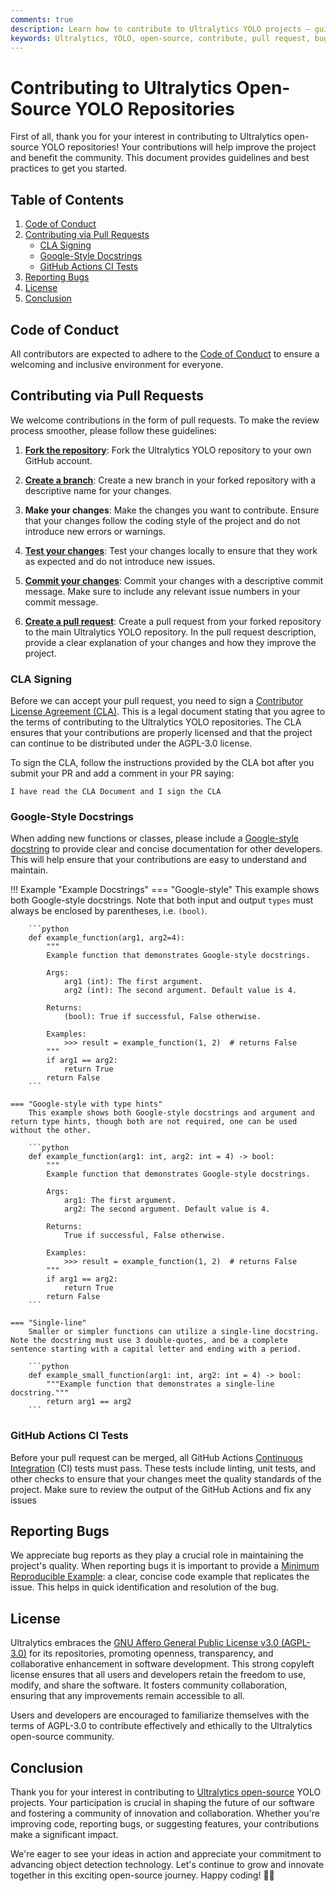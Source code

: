 ```yaml
---
comments: true
description: Learn how to contribute to Ultralytics YOLO projects – guidelines for pull requests, reporting bugs, code conduct and CLA signing.
keywords: Ultralytics, YOLO, open-source, contribute, pull request, bug report, coding guidelines, CLA, code of conduct, GitHub
---
```


# Contributing to Ultralytics Open-Source YOLO Repositories

First of all, thank you for your interest in contributing to Ultralytics open-source YOLO repositories! Your contributions will help improve the project and benefit the community. This document provides guidelines and best practices to get you started.

## Table of Contents

1. [Code of Conduct](#code-of-conduct)
2. [Contributing via Pull Requests](#contributing-via-pull-requests)
    - [CLA Signing](#cla-signing)
    - [Google-Style Docstrings](#google-style-docstrings)
    - [GitHub Actions CI Tests](#github-actions-ci-tests)
3. [Reporting Bugs](#reporting-bugs)
4. [License](#license)
5. [Conclusion](#conclusion)

## Code of Conduct

All contributors are expected to adhere to the [Code of Conduct](https://docs.ultralytics.com/help/code_of_conduct/) to ensure a welcoming and inclusive environment for everyone.

## Contributing via Pull Requests

We welcome contributions in the form of pull requests. To make the review process smoother, please follow these guidelines:

1. **[Fork the repository](https://docs.github.com/en/pull-requests/collaborating-with-pull-requests/working-with-forks/fork-a-repo)**: Fork the Ultralytics YOLO repository to your own GitHub account.

2. **[Create a branch](https://docs.github.com/en/desktop/making-changes-in-a-branch/managing-branches-in-github-desktop)**: Create a new branch in your forked repository with a descriptive name for your changes.

3. **Make your changes**: Make the changes you want to contribute. Ensure that your changes follow the coding style of the project and do not introduce new errors or warnings.

4. **[Test your changes](https://github.com/ultralytics/ultralytics/tree/main/tests)**: Test your changes locally to ensure that they work as expected and do not introduce new issues.

5. **[Commit your changes](https://docs.github.com/en/desktop/making-changes-in-a-branch/committing-and-reviewing-changes-to-your-project-in-github-desktop)**: Commit your changes with a descriptive commit message. Make sure to include any relevant issue numbers in your commit message.

6. **[Create a pull request](https://docs.github.com/en/pull-requests/collaborating-with-pull-requests/proposing-changes-to-your-work-with-pull-requests/creating-a-pull-request)**: Create a pull request from your forked repository to the main Ultralytics YOLO repository. In the pull request description, provide a clear explanation of your changes and how they improve the project.

### CLA Signing

Before we can accept your pull request, you need to sign a [Contributor License Agreement (CLA)](https://docs.ultralytics.com/help/CLA/). This is a legal document stating that you agree to the terms of contributing to the Ultralytics YOLO repositories. The CLA ensures that your contributions are properly licensed and that the project can continue to be distributed under the AGPL-3.0 license.

To sign the CLA, follow the instructions provided by the CLA bot after you submit your PR and add a comment in your PR saying:

```
I have read the CLA Document and I sign the CLA
```

### Google-Style Docstrings

When adding new functions or classes, please include a [Google-style docstring](https://google.github.io/styleguide/pyguide.html) to provide clear and concise documentation for other developers. This will help ensure that your contributions are easy to understand and maintain.

!!! Example "Example Docstrings"
    === "Google-style"
        This example shows both Google-style docstrings. Note that both input and output `types` must always be enclosed by parentheses, i.e. `(bool)`.

        ```python
        def example_function(arg1, arg2=4):
            """
            Example function that demonstrates Google-style docstrings.

            Args:
                arg1 (int): The first argument.
                arg2 (int): The second argument. Default value is 4.

            Returns:
                (bool): True if successful, False otherwise.

            Examples:
                >>> result = example_function(1, 2)  # returns False
            """
            if arg1 == arg2:
                return True
            return False
        ```

    === "Google-style with type hints"
        This example shows both Google-style docstrings and argument and return type hints, though both are not required, one can be used without the other.

        ```python
        def example_function(arg1: int, arg2: int = 4) -> bool:
            """
            Example function that demonstrates Google-style docstrings.

            Args:
                arg1: The first argument.
                arg2: The second argument. Default value is 4.

            Returns:
                True if successful, False otherwise.

            Examples:
                >>> result = example_function(1, 2)  # returns False
            """
            if arg1 == arg2:
                return True
            return False
        ```

    === "Single-line"
        Smaller or simpler functions can utilize a single-line docstring. Note the docstring must use 3 double-quotes, and be a complete sentence starting with a capital letter and ending with a period.

        ```python
        def example_small_function(arg1: int, arg2: int = 4) -> bool:
            """Example function that demonstrates a single-line docstring."""
            return arg1 == arg2
        ```

### GitHub Actions CI Tests

Before your pull request can be merged, all GitHub Actions [Continuous Integration](https://docs.ultralytics.com/help/CI/) (CI) tests must pass. These tests include linting, unit tests, and other checks to ensure that your changes meet the quality standards of the project. Make sure to review the output of the GitHub Actions and fix any issues

## Reporting Bugs

We appreciate bug reports as they play a crucial role in maintaining the project's quality. When reporting bugs it is important to provide a [Minimum Reproducible Example](https://docs.ultralytics.com/help/minimum_reproducible_example/): a clear, concise code example that replicates the issue. This helps in quick identification and resolution of the bug.

## License

Ultralytics embraces the [GNU Affero General Public License v3.0 (AGPL-3.0)](https://github.com/ultralytics/ultralytics/blob/main/LICENSE) for its repositories, promoting openness, transparency, and collaborative enhancement in software development. This strong copyleft license ensures that all users and developers retain the freedom to use, modify, and share the software. It fosters community collaboration, ensuring that any improvements remain accessible to all.

Users and developers are encouraged to familiarize themselves with the terms of AGPL-3.0 to contribute effectively and ethically to the Ultralytics open-source community.

## Conclusion

Thank you for your interest in contributing to [Ultralytics open-source](https://github.com/ultralytics) YOLO projects. Your participation is crucial in shaping the future of our software and fostering a community of innovation and collaboration. Whether you're improving code, reporting bugs, or suggesting features, your contributions make a significant impact.

We're eager to see your ideas in action and appreciate your commitment to advancing object detection technology. Let's continue to grow and innovate together in this exciting open-source journey. Happy coding! 🚀🌟
